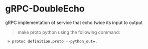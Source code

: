 # gRPC-DoubleEcho
gRPC implementation of service that echo twice its input to output

> make proto python using the following command:
```shell
 > protoc definition.proto --python_out=.
```
